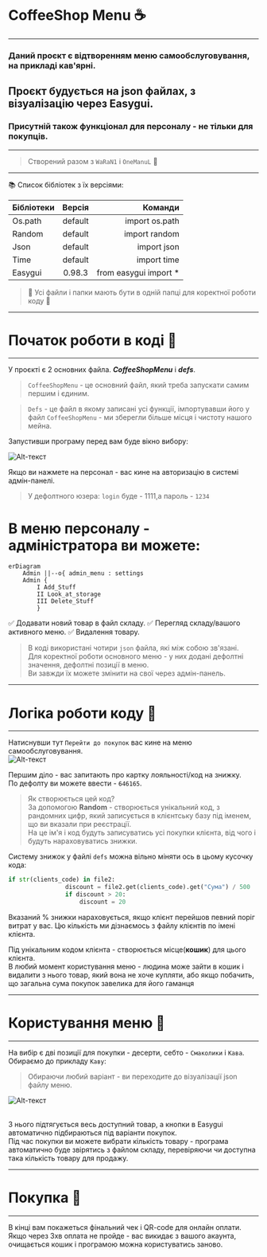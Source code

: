 # CoffeeShop Menu :coffee:
****
### Даний проєкт є відтворенням меню самообслуговування, на прикладі кав'ярні.
## Проєкт будується на json файлах, з візуалізацію через Easygui.
### Присутній також функціонал для персоналу - не тільки для покупців.
****
>Створений разом з `WaRaN1` і `OneManuL` :busts_in_silhouette:
****
:books: Список бібліотек з їх версіями: 

| Бібліотеки| Версія | Команди|
|----------------|:---------:|----------------:|
| Os.path| default | import os.path|
| Random | default | import random |
| Json| default | import json|
| Time | default | import time |
| Easygui | 0.98.3 | from easygui import * |

>:eyes: Усі файли і папки мають бути в одній папці для коректної роботи коду :eyes:
****
# Початок роботи в коді :large_blue_diamond:
****
У проєкті є 2 основних файлa. ___CoffeeShopMenu___ i ___defs___.

>`CoffeeShopMenu` - це основний файл, який треба запускати самим першим і єдиним.

>`Defs` - це файл в якому записані усі функції, імпортувавши його у файл `CoffeeShopMenu` - ми зберегли більше місця і чистоту нашого мейна.

Запустивши програму перед вам буде вікно вибору:


![Alt-текст](https://github.com/juliasorbon/CoffeShop/blob/main/images/47.jpg "interface")

Якщо ви нажмете на персонал - вас кине на авторизацію в системі адмін-панелі.

>У дефолтного юзера: `login` буде - 1111,а пароль - `1234`

# В меню персоналу - адміністратора ви можете:
```mermaid
erDiagram
    Admin ||--o{ admin_menu : settings
    Admin {
        I Add_Stuff
        II Look_at_storage
        III Delete_Stuff 
        }
```
 :white_check_mark: Додавати новий товар в файл складу.
 :white_check_mark: Перегляд складу/вашого активного меню.
 :white_check_mark: Видалення товару.
 
>В коді використані чотири `json` файла, які між собою зв'язані.\
>Для коректної роботи основного меню - у них додані дефолтні значення, дефолтні позиції в меню.\
>Ви завжди їх можете змінити на свої через адмін-панель.
****
# Логіка роботи коду :large_blue_diamond:
****
Натиснувши тут `Перейти до покупок` вас кине на меню самообслуговування.\
![Alt-текст](https://github.com/juliasorbon/CoffeShop/blob/main/images/47.jpg "interface")

Першим діло - ваc запитають про картку лояльності/код на знижку.\
По дефолту ви можете ввести - `646165`.
>Як створюється цей код?\
За допомогою __Random__ - створюється унікальний код, з рандомних цифр, який записується в клієнтську базу під іменем, що ви вказали при реєстрації.\
На це ім'я і код будуть записуватись усі покупки клієнта, від чого і будуть нараховуватись знижки.

Систему знижок у файлі `defs` можна вільно міняти ось в цьому кусочку кода:
     
```Python
if str(clients_code) in file2:
                discount = file2.get(clients_code).get("Сума") / 500
                if discount > 20:
                    discount = 20
```

 Вказаний % знижки нараховується, якщо клієнт перейшов певний поріг витрат у вас. Цю кількість ми дізнаємось з файлу клієнтів по імені клієнта.
 
 Під унікальним кодом клієнта - створюється місце(__кошик__) для цього клієнта.\
 В любий момент користування меню - людина може зайти в кошик і видалити з нього товар, який вона не хоче купляти, або якщо побачить, що загальна сума покупок завелика для його гаманця
 ****
# Користування меню :large_blue_diamond:
****
На вибір є дві позиції для покупки - десерти, себто - `Смаколики` і `Кава`.\
Обираємо до прикладу `Каву`:
>Обираючи любий варіант - ви переходите до візуалізації json файлу меню.

![Alt-текст](https://github.com/juliasorbon/CoffeShop/blob/main/images/48.jpg "interface")

\
З нього підтягується весь доступний товар, а кнопки в Easygui автоматично підбираються під варіанти покупок.\
Під час покупки ви можете вибрати кількість товару - програма автоматично буде звірятись з файлом складу, перевіряючи чи доступна така кількість товару для продажу.
****
# Покупка :large_blue_diamond:
****
В кінці вам покажеться фінальний чек і QR-code для онлайн оплати.
Якщо через 3хв оплата не пройде - вас викидає з вашого акаунта, очищається кошик і програмою можна користуватись заново.
